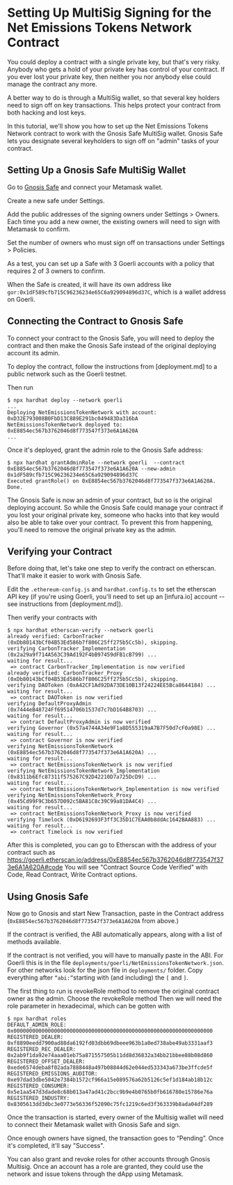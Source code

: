 # Setting Up MultiSig Signing for the Net Emissions Tokens Network Contract

You could deploy a contract with a single private key, but that's very risky.  Anybody who gets a hold of your private key has control of your contract.  If you ever lost your private key, then neither you nor anybody else could manage the contract any more.

A better way to do is through a MultiSig wallet, so that several key holders need to sign off on key transactions.  This helps protect your contract from both hacking and lost keys.

In this tutorial, we'll show you how to set up the Net Emissions Tokens Network contract to work with the Gnosis Safe MultiSig wallet.  Gnosis Safe lets you designate several keyholders to sign off on "admin" tasks of your contract.  

## Setting Up a Gnosis Safe MultiSig Wallet

Go to [Gnosis Safe](https://gnosis-safe.io/) and connect your Metamask wallet.  

Create a new safe under Settings.

Add the public addresses of the signing owners under Settings > Owners.  Each time you add a new owner, the existing owners will need to sign with Metamask to confirm.

Set the number of owners who must sign off on transactions under Settings > Policies.

As a test, you can set up a Safe with 3 Goerli accounts with a policy that requires 2 of 3 owners to confirm.

When the Safe is created, it will have its own address like `gor:0x1dF589cfb715C96236234e65C6a929094896d37C`, which is a wallet address on Goerli.

## Connecting the Contract to Gnosis Safe

To connect your contract to the Gnosis Safe, you will need to deploy the contract and then make the Gnosis Safe instead of the original deploying account its admin.

To deploy the contract, follow the instructions from [deployment.md] to a public network such as the Goerli testnet.

Then run

```
$ npx hardhat deploy --network goerli
...
Deploying NetEmissionsTokenNetwork with account: 0xD32E793008B0FbD13C889E291bc049483Da316bA
NetEmissionsTokenNetwork deployed to: 0xE8854ec567b3762046d8f773547f373e6A1A620A
...
```

Once it's deployed, grant the admin role to the Gnosis Safe address:
```
$ npx hardhat grantAdminRole --network goerli  --contract  0xE8854ec567b3762046d8f773547f373e6A1A620A --new-admin 0x1dF589cfb715C96236234e65C6a929094896d37C
Executed grantRole() on 0xE8854ec567b3762046d8f773547f373e6A1A620A. Done.
```

The Gnosis Safe is now an admin of your contract, but so is the original deploying account.  So while the Gnosis Safe could manage your contract if you lost your original private key, someone who hacks into that key would also be able to take over your contract.  To prevent this from happening, you'll need to remove the original private key as the admin.

## Verifying your Contract

Before doing that, let's take one step to verify the contract on etherscan.  That'll make it easier to work with Gnosis Safe.

Edit the `.ethereum-config.js` and `hardhat.config.ts` to set the etherscan API key (if you're using Goerli, you'll need to set up an [infura.io] account -- see instructions from [deployment.md]).

Then verify your contracts with

```
$ npx hardhat etherscan-verify --network goerli
already verified: CarbonTracker (0xDb80143bCf04B53Ed586b7f806C25ff275b5Cc5b), skipping.
verifying CarbonTracker_Implementation (0x2a29a9f714A563C39Ad192F4bB97459dFB1cB799) ...
waiting for result...
 => contract CarbonTracker_Implementation is now verified
already verified: CarbonTracker_Proxy (0xDb80143bCf04B53Ed586b7f806C25ff275b5Cc5b), skipping.
verifying DAOToken (0xA42CF1Ad92DA73DE10B13f24224EE5Bca8644184) ...
waiting for result...
 => contract DAOToken is now verified
verifying DefaultProxyAdmin (0x7444eB48724Ff69514706b1537d7c7bD164B8703) ...
waiting for result...
 => contract DefaultProxyAdmin is now verified
verifying Governor (0x57a4744A34e9F1a8D555319aA7B7F50d7cF0a98E) ...
waiting for result...
 => contract Governor is now verified
verifying NetEmissionsTokenNetwork (0xE8854ec567b3762046d8f773547f373e6A1A620A) ...
waiting for result...
 => contract NetEmissionsTokenNetwork is now verified
verifying NetEmissionsTokenNetwork_Implementation (0x8311b6Efc87311f575267C92D42210D7a725DcD9) ...
waiting for result...
 => contract NetEmissionsTokenNetwork_Implementation is now verified
verifying NetEmissionsTokenNetwork_Proxy (0x45Cd99F9C3b657D092c5BA81C8c39C99a81DA4C4) ...
waiting for result...
 => contract NetEmissionsTokenNetwork_Proxy is now verified
verifying Timelock (0xD6192693F3ff3C35D1C7EAA0b8ddAc1642BAA883) ...
waiting for result...
 => contract Timelock is now verified
```

After this is completed, you can go to Etherscan with the address of your contract such as https://goerli.etherscan.io/address/0xE8854ec567b3762046d8f773547f373e6A1A620A#code  You will see "Contract Source Code Verified" with Code, Read Contract, Write Contract options.

## Using Gnosis Safe

Now go to Gnosis and start New Transaction, paste in the Contract address (`0xE8854ec567b3762046d8f773547f373e6A1A620A` from above.)

If the contract is verified, the ABI automatically appears, along with a list of methods available.  

If the contract is not verified, you will have to manually paste in the ABI.  For Goerli this is in the file `deployments/goerli/NetEmissionsTokenNetwork.json`.  For other networks look for the json file in `deployments/` folder.  Copy everything after `“abi:”`starting with (and including) the `[` and `]`. 

The first thing to run is revokeRole method to remove the original contract owner as the admin.  Choose the revokeRole method 
Then we will need the role parameter in hexadecimal, which can be gotten with

```
$ npx hardhat roles
DEFAULT_ADMIN_ROLE: 0x0000000000000000000000000000000000000000000000000000000000000000
REGISTERED_DEALER: 0xf8890eedd7900ad88da6192fd03dbb69dbeee963b1a0ed738abe49ab3331aaf3
REGISTERED_REC_DEALER: 0x2ab9f1da92e74aaa01eb75a871557505b11dd8d36832a34bb21bbee88b08d860
REGISTERED_OFFSET_DEALER: 0xede6574deba8f02ada7888448a497b08844d62e044ed533343a673be3ffcde5f
REGISTERED_EMISSIONS_AUDITOR: 0xe97dad3dbe5042e7384b1572cf966a15e089576a62b5126c5ef1d184ab18b12c
REGISTERED_CONSUMER: 0x5e1aa547d3dade8c68b013a47ad41c2bcc9b9e4b0765b0fb616780e15786e76a
REGISTERED_INDUSTRY: 0x8305613dd3dbc3e0773e56336f52890c75fc1219c6ed3f363339b8ada04df289
```

Once the transaction is started, every owner of the Multisig wallet will need to connect their Metamask wallet with Gnosis Safe and sign.  

Once enough owners have signed, the transaction goes to “Pending”.  Once it's completed, it'll say "Success".

You can also grant and revoke roles for other accounts through Gnosis Multisig.  Once an account has a role are granted, they could use the network and issue tokens through the dApp using Metamask.	

